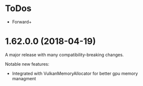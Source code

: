 # ToDos
- Forward+



# 1.62.0.0 (2018-04-19)

A major release with many compatibility-breaking changes.

Notable new features:

- Integrated with VulkanMemoryAllocator for better gpu memory managment


